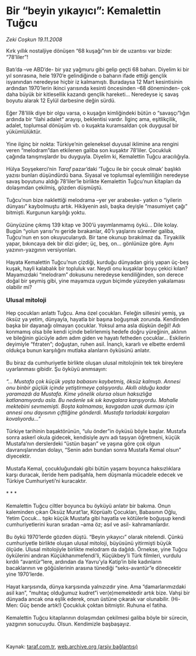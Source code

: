 # Bir “beyin yıkayıcı”: Kemalettin Tuğcu

*Zeki Coşkun 19.11.2008*

<div class="taraf_structure_2col_1zq">
<div class="margen_n">



 <p>Kırk yıllık nostaljiye dönüşen “68 kuşağı”nın bir de uzantısı var bizde: “78’liler”! <br/><br/>Batı’da –ve ABD’de- bir yaz yağmuru gibi gelip geçti 68 baharı. Diyelim ki bir yıl sonrasına, hele 1970’e gelindiğinde o baharın ifade ettiği gençlik isyanından neredeyse hiçbir iz kalmamıştı. Buradaysa 12 Mart kesintisinin ardından 1970’lerin ikinci yarısında kesinti öncesinden –68 döneminden- çok daha büyük bir kitlesellik kazandı gençlik hareketi... Neredeyse iç savaş boyutu alarak 12 Eylül darbesine değin sürdü. <br/><br/>Eğer 78’lilik diye bir olgu varsa, o kuşağın kimliğindeki bütün o “savaşçı”lığın ardında bir “ilahi adalet” arayışı, beklentisi vardır. İlginç ama, eşitlikçilik, adalet, toplumsal dönüşüm vb. o kuşakta kuramsaldan çok duygusal bir yükümlülüktür. <br/><br/>Yine ilginç bir nokta: Türkiye’nin geleneksel duyusal iklimine ana rengini veren “melodram”dan etkilenen galiba son kuşaktır 78’liler. Çocukluk çağında tanışmışlardır bu duyguyla. Diyelim ki, Kemalettin Tuğcu aracılığıyla. <br/><br/>Hülya Soyşekerci’nin <i>Taraf</i> pazar’daki ‘Tuğcu ile bir çocuk olmak’ başlıklı yazısı bunları düşündürdü bana. Siyasal ve toplumsal eylemliliğin neredeyse savaş boyutunu aldığı 78’liler’le birlikte Kemalettin Tuğcu’nun kitapları da dolaşımdan çekilmiş, gözden düşmüştü. <br/><br/>Tuğcu’nun bize naklettiği melodrama –yer yer arabeske- yatkın o “iyilerin dünyası” kaybolmuştu artık. Hikâyenin aslı, başka deyişle “masumiyet çağı” bitmişti. Kurgunun karşılığı yoktu. <br/><br/>Günyüzüne çıkmış 139 kitap ve 300’ü yayımlanmamış öykü... Dile kolay. Bugün “yolun yarısı”nı geride bırakanlar, 40’lı yaşlarını sürenler galiba, Tuğcu’nun en son okuyucularıydı. Bir tane okunup bırakılmaz da. Tiryakilik yapar, bıkıncaya dek bir dizi gider; üç, beş, on... gönlünüze göre. Aynı yazının-yazgının versiyonları. <br/><br/>Hayata Kemalettin Tuğcu’nun çizdiği, kurduğu dünyadan giriş yapan üç-beş kuşak, hayli kalabalık bir topluluk var. Neydi onu kuşaklar boyu çekici kılan? Mayamızdaki “melodram” dokusunu neredeyse kendiliğinden, son derece doğal bir şeymiş gibi, yine mayamıza uygun biçimde yüzeyden yakalaması olabilir mi?<b> <br/><br/><font size="3">Ulusal mitoloji</font></b><font size="3"> <br/></font><br/>Hep çocukları anlattı Tuğcu. Ama özel çocukları. Feleğin sillesini yemiş, ya öksüz ya yetim, dünyayla, hayatla bir başına boğuşmak zorunda. Kendinden başka bir dayanağı olmayan çocuklar. Yoksul ama asla düşkün değil! Adı konmamış olsa bile kendi içinde belirlenmiş hedefe doğru yüreğinin, aklının ve bileğinin gücüyle adım adım giden ve hayatı fetheden çocuklar... Eskilerin deyimiyle “fıtraten”; doğuştan, ruhen asil. İnançlı, kararlı ve elbette erdemli oldukça bunun karşılığını mutlaka alanların öyküsünü anlatır. <br/><br/>Bu biraz da cumhuriyetle birlikte oluşan ulusal mitolojinin tek tek bireylere uyarlanması gibidir. Şu öyküyü anımsayın:<i> <br/><br/>“... Mustafa çok küçük yaşta babasını kaybetmiş, öksüz kalmıştı</i>. <i>Annesi onu binbir güçlük içinde yetiştirmeye çalışıyordu. Akıllı olduğu kadar yaramazdı da Mustafa. Kime yönelik olursa olsun haksızlığa katlanamıyordu asla. Bu nedenle sık sık kavgalara karışıyordu. Mahalle mektebini sevmemişti. Boşta kalmaması, kavgadan uzak durması için annesi onu dayısının çiftliğine gönderdi. Mustafa tarladaki kargaları kovalıyordu...”</i> <br/><br/>Türkiye tarihinin başaktörünün, “ulu önder”in öyküsü böyle başlar. Mustafa sonra askerî okula gidecek, kendisiyle aynı adı taşıyan öğretmeni, küçük Mustafa’nın derslerdeki “üstün başarı” ve yaşına göre çok olgun davranışlarından dolayı, “Senin adın bundan sonra Mustafa Kemal olsun” diyecektir. <br/><br/>Mustafa Kemal, çocukluğundaki gibi bütün yaşamı boyunca haksızlıklara karşı duracak, ileride hem padişahla, hem düşmanla mücadele edecek ve Türkiye Cumhuriyeti’ni kuracaktır. <br/><br/>* * * <br/><br/>Kemalettin Tuğcu ciltler boyunca bu öyküyü anlatır bir bakıma. Onun kaleminden çıkan Öksüz Murat’lar, Köprüaltı Çocukları, Babasının Oğlu, Yetim Çocuk... tıpkı küçük Mustafa gibi hayatla ve kötülerle boğuşup kendi cumhuriyetlerini kuran sıradan –ama öz; asıl ve asil- kahramanlardır. <br/><br/>Bu öykü 1970’lerde gözden düştü. “Beyin yıkayıcı” olarak nitelendi. Çünkü cumhuriyetle birlikte oluşan ulusal mitoloji, büyüsünü yitirmişti büyük ölçüde. Ulusal mitolojiyle birlikte melodram da dağıldı. Örnekse, yine Tuğcu öykülerini andıran Küçükhanımefendi’li, Küçükbey’li Türk filmleri, vurdulu kırdılı “avantür”lere, ardından da Yavru’yla Katip’in bile kadınların bacaklarının ve göğüslerinin arasına tünediği “seks-avantür”e dönecektir yine 1970’lerde. <br/><br/>Hayat karşısında, dünya karşısında yalnızızdır yine. Ama “damarlarımızdaki asil kan”, “muhtaç olduğumuz kudret”i ver(e)memektedir artık bize. Vahşi bir dünyada ancak ona eşlik ederek, onun üstüne çıkarak var olunabilir. (Hi-Men: Güç bende artık!) Çocukluk çoktan bitmiştir. Ruhuna el fatiha. <br/><br/>Kemalettin Tuğcu kitaplarının dolaşımdan çekilmesi galiba böyle bir sürecin, yazgının sonucuydu. Olsun. Kendimizle başbaşayız. </p>

<br/>


<div id="taraf_not">
</div>

</div>


</div>

Kaynak: [taraf.com.tr](http://www.taraf.com.tr:80/makale/2738.htm), [web.archive.org (arşiv bağlantısı)](http://web.archive.org/web/20081208132026/http://www.taraf.com.tr:80/makale/2738.htm)
